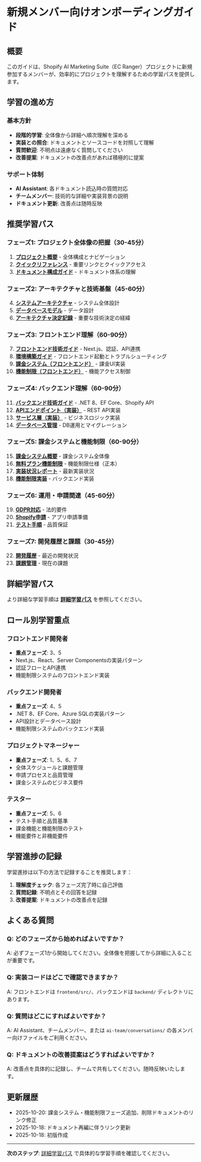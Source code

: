 # 新規メンバー向けオンボーディングガイド

## 概要
このガイドは、Shopify AI Marketing Suite（EC Ranger）プロジェクトに新規参加するメンバーが、効率的にプロジェクトを理解するための学習パスを提供します。

## 学習の進め方

### 基本方針
- **段階的学習**: 全体像から詳細へ順次理解を深める
- **実装との照合**: ドキュメントとソースコードを対照して理解
- **質問歓迎**: 不明点は遠慮なく質問してください
- **改善提案**: ドキュメントの改善点があれば積極的に提案

### サポート体制
- **AI Assistant**: 各ドキュメント読込時の質問対応
- **チームメンバー**: 技術的な詳細や実装背景の説明
- **ドキュメント更新**: 改善点は随時反映

## 推奨学習パス

### フェーズ1: プロジェクト全体像の把握（30-45分）
1. **[プロジェクト概要](README.md)** - 全体構成とナビゲーション
2. **[クイックリファレンス](QUICK-REFERENCE.md)** - 重要リンクとクイックアクセス
3. **[ドキュメント構成ガイド](ドキュメント構成ガイド.md)** - ドキュメント体系の理解

### フェーズ2: アーキテクチャと技術基盤（45-60分）
4. **[システムアーキテクチャ](02-architecture/system-architecture.md)** - システム全体設計
5. **[データベースモデル](02-architecture/02-データベース設計/データベースモデル一覧.md)** - データ設計
6. **[アーキテクチャ決定記録](02-architecture/05-ADR/)** - 重要な技術決定の経緯

### フェーズ3: フロントエンド理解（60-90分）
7. **[フロントエンド技術ガイド](02-architecture/Shopifyアプリ開発技術ガイド.md)** - Next.js、認証、API連携
8. **[環境構築ガイド](04-development/01-環境構築/開発環境セットアップガイド.md)** - フロントエンド起動とトラブルシューティング
9. **[課金システム（フロントエンド）](frontend/src/app/billing/)** - 課金UI実装
10. **[機能制限（フロントエンド）](frontend/src/hooks/useFeatureAccess.ts)** - 機能アクセス制御

### フェーズ4: バックエンド理解（60-90分）
11. **[バックエンド技術ガイド](02-architecture/Shopifyアプリ開発技術ガイド.md)** - .NET 8、EF Core、Shopify API
12. **[APIエンドポイント（実装）](backend/ShopifyAnalyticsApi/Controllers/)** - REST API実装
13. **[サービス層（実装）](backend/ShopifyAnalyticsApi/Services/)** - ビジネスロジック実装
14. **[データベース管理](04-development/03-データベース/マイグレーション/database-migration-tracking.md)** - DB運用とマイグレーション

### フェーズ5: 課金システムと機能制限（60-90分）
15. **[課金システム概要](06-shopify/02-課金システム/README.md)** - 課金システム全体像
16. **[無料プラン機能制限](06-shopify/02-課金システム/05-無料プラン機能制限/要件定義書.md)** - 機能制限仕様（正本）
17. **[実装状況レポート](00-production-release/04-billing-system/billing-implementation-status-2025-10-06.md)** - 最新実装状況
18. **[機能制限実装](backend/ShopifyAnalyticsApi/Services/FeatureSelectionService.cs)** - バックエンド実装

### フェーズ6: 運用・申請関連（45-60分）
19. **[GDPR対応](00-production-release/03-gdpr-compliance/GDPR_Webhook仕様.md)** - 法的要件
20. **[Shopify申請](06-shopify/01-申請関連/)** - アプリ申請準備
21. **[テスト手順](00-production-release/09-test-procedures/)** - 品質保証

### フェーズ7: 開発履歴と課題（30-45分）
22. **[開発履歴](worklog/2025/10/)** - 最近の開発状況
23. **[課題管理](01-project-management/gap-triage/2025-10-18-gap-triage-ledger.md)** - 現在の課題

## 詳細学習パス

より詳細な学習手順は **[詳細学習パス](00-production-release/01-onboarding/learning-path.md)** を参照してください。

## ロール別学習重点

### フロントエンド開発者
- **重点フェーズ**: 3、5
- Next.js、React、Server Componentsの実装パターン
- 認証フローとAPI連携
- 機能制限システムのフロントエンド実装

### バックエンド開発者
- **重点フェーズ**: 4、5
- .NET 8、EF Core、Azure SQLの実装パターン
- API設計とデータベース設計
- 機能制限システムのバックエンド実装

### プロジェクトマネージャー
- **重点フェーズ**: 1、5、6、7
- 全体スケジュールと課題管理
- 申請プロセスと品質管理
- 課金システムのビジネス要件

### テスター
- **重点フェーズ**: 5、6
- テスト手順と品質基準
- 課金機能と機能制限のテスト
- 機能要件と非機能要件

## 学習進捗の記録

学習進捗は以下の方法で記録することを推奨します：

1. **理解度チェック**: 各フェーズ完了時に自己評価
2. **質問記録**: 不明点とその回答を記録
3. **改善提案**: ドキュメントの改善点を記録

## よくある質問

### Q: どのフェーズから始めればよいですか？
A: 必ずフェーズ1から開始してください。全体像を把握してから詳細に入ることが重要です。

### Q: 実装コードはどこで確認できますか？
A: フロントエンドは `frontend/src/`、バックエンドは `backend/` ディレクトリにあります。

### Q: 質問はどこにすればよいですか？
A: AI Assistant、チームメンバー、または `ai-team/conversations/` の各メンバー向けファイルをご利用ください。

### Q: ドキュメントの改善提案はどうすればよいですか？
A: 改善点を具体的に記録し、チームで共有してください。随時反映いたします。

## 更新履歴

- 2025-10-20: 課金システム・機能制限フェーズ追加、削除ドキュメントのリンク修正
- 2025-10-18: ドキュメント再編に伴うリンク更新
- 2025-10-18: 初版作成

---

**次のステップ**: [詳細学習パス](00-production-release/01-onboarding/learning-path.md) で具体的な学習手順を確認してください。
